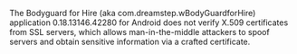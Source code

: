 The Bodyguard for Hire (aka com.dreamstep.wBodyGuardforHire) application 0.18.13146.42280 for Android does not verify X.509 certificates from SSL servers, which allows man-in-the-middle attackers to spoof servers and obtain sensitive information via a crafted certificate.